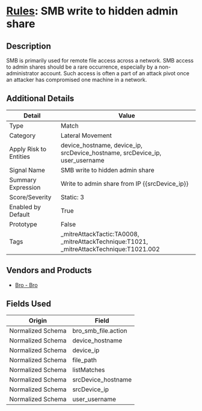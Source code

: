 # [Rules](README.md): SMB write to hidden admin share

## Description
SMB is primarily used for remote file access across a network.  SMB access to admin shares should be a rare occurrence, especially by a non-administrator account.  Such access is often a part of an attack pivot once an attacker has compromised one machine in a network.

## Additional Details
|Detail|Value|
|----|----|
|Type|Match|
|Category|Lateral Movement|
|Apply Risk to Entities|device_hostname, device_ip, srcDevice_hostname, srcDevice_ip, user_username|
|Signal Name|SMB write to hidden admin share|
|Summary Expression|Write to admin share from IP {{srcDevice_ip}}|
|Score/Severity|Static: 3|
|Enabled by Default|True|
|Prototype|False|
|Tags|_mitreAttackTactic:TA0008, _mitreAttackTechnique:T1021, _mitreAttackTechnique:T1021.002|
## Vendors and Products
- [Bro - Bro](../products/37C866BF-72E1-470A-9072-EDB908F56951.md)


## Fields Used

|Origin|Field|
|----|----|
|Normalized Schema|bro_smb_file.action|
|Normalized Schema|device_hostname|
|Normalized Schema|device_ip|
|Normalized Schema|file_path|
|Normalized Schema|listMatches|
|Normalized Schema|srcDevice_hostname|
|Normalized Schema|srcDevice_ip|
|Normalized Schema|user_username|


